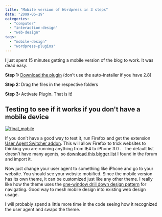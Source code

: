 ```yaml
---
title: "Mobile version of Wordpress in 3 steps"
date: "2009-06-19"
categories: 
  - "computer"
  - "interaction-design"
  - "web-design"
tags: 
  - "mobile-design"
  - "wordpress-plugins"
---
```


I just spent 15 minutes getting a mobile version of the blog to work. It was dead easy.

**Step 1:** [Download the plugin](http://wordpress.org/extend/plugins/wordpress-mobile-edition/) (don't use the auto-installer if you have 2.8)

**Step 2:** Drag the files in the respective folders 

**Step 3:** Activate Plugin. That is it!

## Testing to see if it works if you don't have a mobile device

[![final_mobile](/images/final_mobile.gif "final_mobile")](http://blog.scottpetrovic.com/wp-content/uploads/2009/06/final_mobile.gif)

If you don't have a good way to test it, run Firefox and get the extension [User Agent Switcher addon](https://addons.mozilla.org/en-US/firefox/addon/59). This will allow Firefox to trick websites to thinking you are running anything from IE4 to iPhone 3.0 .  The default list doesn't have many agents, so [download this bigger list](http://blog.scottpetrovic.com/wp-content/uploads/2009/06/switcher.xml) I found in the forum and import it.

Now just change your user agent to something like iPhone and go to your website. You should see your website mobified. Since the mobile version has its own theme, it can be customized just like any other theme. I really like how the theme uses the [one-window drill down design pattern](http://designinginterfaces.com/One-Window_Drilldown) for navigating. Good way to mesh mobile design into existing web design usage.

I will probably spend a little more time in the code seeing how it recognized the user agent and swaps the theme.
